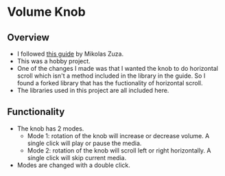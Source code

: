 # Volume Knob

## Overview
* I followed [this guide](https://blog.prusaprinters.org/3d-print-an-oversized-media-control-volume-knob-arduino-basics_30184/) by Mikolas Zuza. 
* This was a hobby project. 
* One of the changes I made was that I wanted the knob to do horizontal scroll which isn't a method included in the library in the guide. So I found a forked library that has the fuctionality of horizontal scroll. 
* The libraries used in this project are all included here. 


## Functionality 
* The knob has 2 modes. 
    * Mode 1: rotation of the knob will increase or decrease volume. A single click will play or pause the media. 
    * Mode 2: rotation of the knob will scroll left or right horizontally. A single click will skip current media. 
* Modes are changed with a double click. 
